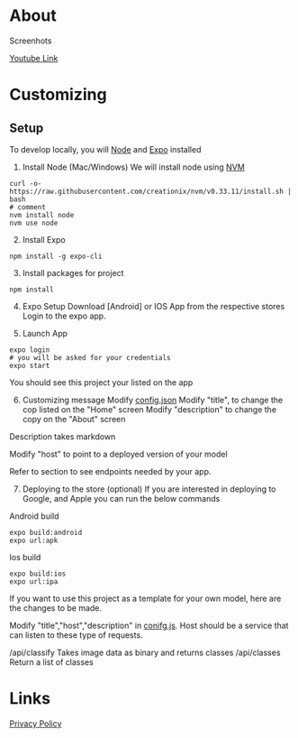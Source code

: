 # About

Screenhots

[Youtube Link](https://www.youtube.com/watch?v=7d2qFLeYvRc&t=1s)






# Customizing

## Setup
To develop locally, you will [Node]() and [Expo]() installed

1) Install Node (Mac/Windows)
We will install node using [NVM](https://github.com/creationix/nvm)
```
curl -o- https://raw.githubusercontent.com/creationix/nvm/v0.33.11/install.sh | bash
# comment
nvm install node 
nvm use node
```


2) Install Expo
```
npm install -g expo-cli
```

3) Install packages for project
```
npm install
```

4) Expo Setup
Download [Android] or IOS App from the respective stores
Login to the expo app.

5) Launch App
```
expo login
# you will be asked for your credentials
expo start
```

You should see this project your listed on the app


6) Customizing message
Modify [config.json]()
Modify "title", to change the cop listed on the "Home" screen
Modify "description" to change the copy on the "About" screen

Description takes markdown

Modify "host" to point to a deployed version of your model

Refer to section to see endpoints needed by your app.

7) Deploying to the store (optional)
If you are interested in deploying to Google, and Apple you can run the below commands

Android build
```
expo build:android
expo url:apk
```

Ios build
```
expo build:ios
expo url:ipa
```




If you want to use this project as a template for your own model, here are the changes to be made.

Modify "title","host","description" in [conifg.js](confi.js).
Host should be a service that can listen to these type of requests.

/api/classify   Takes image data as binary and returns classes
/api/classes    Return a list of classes


# Links
[Privacy Policy](docs/appstore/privacy_policy.md)       
